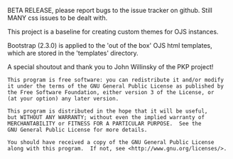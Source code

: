 BETA RELEASE, please report bugs to the issue tracker on github. 
Still MANY css issues to be dealt with. 

This project is a baseline for creating custom themes for OJS instances. 

Bootstrap (2.3.0) is applied to the 'out of the box' OJS html templates, which are stored in the 'templates'
directory. 

A special shoutout and thank you to John Willinsky of the PKP project!

 
    This program is free software: you can redistribute it and/or modify
    it under the terms of the GNU General Public License as published by
    the Free Software Foundation, either version 3 of the License, or
    (at your option) any later version.

    This program is distributed in the hope that it will be useful,
    but WITHOUT ANY WARRANTY; without even the implied warranty of
    MERCHANTABILITY or FITNESS FOR A PARTICULAR PURPOSE.  See the
    GNU General Public License for more details.

    You should have received a copy of the GNU General Public License
    along with this program.  If not, see <http://www.gnu.org/licenses/>.
